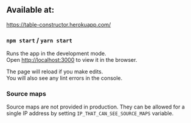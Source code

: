 ## Available at:

https://table-constructor.herokuapp.com/

### `npm start` / `yarn start`

Runs the app in the development mode.<br>
Open [http://localhost:3000](http://localhost:3000) to view it in the browser.

The page will reload if you make edits.<br>
You will also see any lint errors in the console.

### Source maps

Source maps are not provided in production.
They can be allowed for a single IP address by setting `IP_THAT_CAN_SEE_SOURCE_MAPS` variable.
